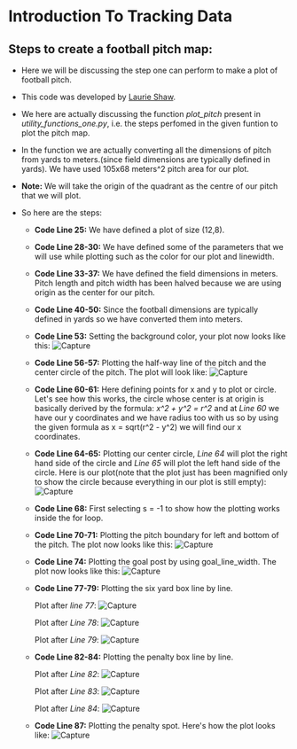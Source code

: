 # Introduction To Tracking Data

## Steps to create a football pitch map:

* Here we will be discussing the step one can perform to make a plot of football pitch.

* This code was developed by [Laurie Shaw](https://twitter.com/EightyFivePoint).

* We here are actually discussing the function *plot_pitch* present in *utility_functions_one.py*, i.e. the steps perfomed in the given funtion to plot the pitch map.

* In the function we are actually converting all the dimensions of pitch from yards to meters.(since field dimensions are typically defined in yards). We have used 105x68 meters^2 pitch area for our plot.

* **Note:** We will take the origin of the quadrant as the centre of our pitch that we will plot.

* So here are the steps:
  * **Code Line 25:** We have defined a plot of size (12,8).
  
  * **Code Line 28-30:** We have defined some of the parameters that we will use while plotting such as the color for our plot and linewidth.
  
  * **Code Line 33-37:** We have defined the field dimensions in meters. Pitch length and pitch width has been halved because we are using origin as the center for our pitch.
  
  * **Code Line 40-50:** Since the football dimensions are typically defined in yards so we have converted them into meters.
  
  * **Code Line 53:** Setting the background color, your plot now looks like this:
  ![Capture](https://user-images.githubusercontent.com/33928040/79645194-69b47600-81cb-11ea-9cdc-6a52f92aaee6.JPG)
    
  * **Code Line 56-57:** Plotting the half-way line of the pitch and the center circle of the pitch. The plot will look like:
  ![Capture](https://user-images.githubusercontent.com/33928040/79645289-10007b80-81cc-11ea-814e-4abb894e8f74.JPG)
  
  * **Code Line 60-61:** Here defining points for x and y to plot or circle. Let's see how this works, the circle whose center is at origin is basically derived by the formula: *x^2 + y^2 = r^2* and at *Line 60* we have our y coordinates and we have radius too with us so by using the given formula as x = sqrt(r^2 - y^2) we will find our x coordinates.
  
  * **Code Line 64-65:** Plotting our center circle, *Line 64* will plot the right hand side of the circle and *Line 65* will plot the left hand side of the circle. Here is our plot(note that the plot just has been magnified only to show the circle because everything in our plot is still empty):
    ![Capture](https://user-images.githubusercontent.com/33928040/79647367-d7fa3800-81cd-11ea-9abe-4afe6a69c9a8.JPG)
   
  * **Code Line 68:** First selecting s = -1 to show how the plotting works inside the for loop.
  
  * **Code Line 70-71:** Plotting the pitch boundary for left and bottom of the pitch. The plot now looks like this:
    ![Capture](https://user-images.githubusercontent.com/33928040/79655558-37f1de00-81d0-11ea-95b0-cc3c0a030fff.JPG)
    
  * **Code Line 74:** Plotting the goal post by using goal_line_width. The plot now looks like this:
    ![Capture](https://user-images.githubusercontent.com/33928040/79659930-7f2c9e80-81d1-11ea-8401-537fcd88a7a1.JPG)
  
  * **Code Line 77-79:** Plotting the six yard box line by line.
    
    Plot after *line 77*:
     ![Capture](https://user-images.githubusercontent.com/33928040/79667165-8d7bba00-81d3-11ea-8fc1-0a896b2915e1.JPG)
    
    Plot after *Line 78*:
     ![Capture](https://user-images.githubusercontent.com/33928040/79667610-adab7900-81d3-11ea-9845-31a5f46d0a40.JPG)
    
    Plot after *Line 79*:
     ![Capture](https://user-images.githubusercontent.com/33928040/79668482-ee0af700-81d3-11ea-9167-8abf0c59a8b9.JPG)
    
  * **Code Line 82-84:** Plotting the penalty box line by line.
  
    Plot after *Line 82*:
    ![Capture](https://user-images.githubusercontent.com/33928040/79669063-a2a61800-81d6-11ea-8a3d-a636cba3abc1.JPG)
    
    Plot after *Line 83*:
    ![Capture](https://user-images.githubusercontent.com/33928040/79669093-c5d0c780-81d6-11ea-85f2-f8f501f5de1f.JPG)
    
    Plot after *Line 84*:
    ![Capture](https://user-images.githubusercontent.com/33928040/79669112-e3059600-81d6-11ea-9299-1f065465a961.JPG)

  * **Code Line 87:** Plotting the penalty spot. Here's how the plot looks like:
    ![Capture](https://user-images.githubusercontent.com/33928040/79669274-067d1080-81d8-11ea-95bc-5eca308aa811.JPG)
